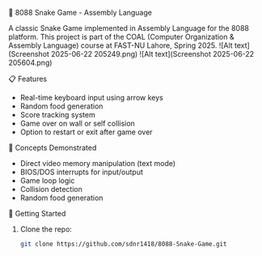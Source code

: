 🐍 8088 Snake Game - Assembly Language

A classic Snake Game implemented in Assembly Language for the 8088 platform. This project is part of the COAL (Computer Organization & Assembly Language) course at FAST-NU Lahore, Spring 2025.
![Alt text](Screenshot 2025-06-22 205249.png)
![Alt text](Screenshot 2025-06-22 205604.png)

📋 Features
- Real-time keyboard input using arrow keys
- Random food generation
- Score tracking system
- Game over on wall or self collision
- Option to restart or exit after game over

🧠 Concepts Demonstrated
- Direct video memory manipulation (text mode)
- BIOS/DOS interrupts for input/output
- Game loop logic
- Collision detection
- Random food generation

🚀 Getting Started
1. Clone the repo:
   ```bash
   git clone https://github.com/sdnr1418/8088-Snake-Game.git
